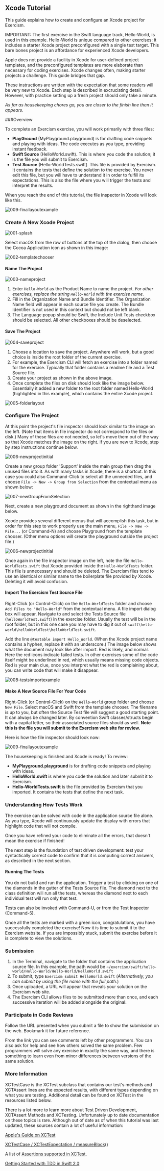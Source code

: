 ## Xcode Tutorial

This guide explains how to create and configure an Xcode project for Exercism.

IMPORTANT: The first exercise in the Swift language track, Hello-World, is used in this example. Hello-World is unique compared to other exercises: it includes a starter Xcode project preconfigured with a single test target. This bare bones project is an affordance for experienced Xcode developers. 

Apple does not provide a facility in Xcode for user-defined project templates, and the preconfigured templates are more elaborate than necessary for coding exercises. Xcode changes often, making starter projects a challenge. This guide bridges that gap.

These instructions are written with the expectation that some readers will be very new to Xcode. Each step is described in excruciating detail. However, with practice setting up a fresh project should only take a minute.

_As far as housekeeping chores go, you are closer to the finish line than it appears._

###Overview

To complete an Exercism exercise, you will work primarily with three files:

* **PlayGround** (MyPlayground.playground) is for drafting code snippets and playing with ideas. The code executes as you type, providing instant feedback.
* **Swift Source** (HelloWorld.swift). This is where you code the solution; it is the file you will submit to Exercism.
* **Test Source** (Hello-WorldTests.swift). This file is provided by Exercism. It contains the tests that define the solution to the exercise. You never edit this file, but you will have to understand it in order to fulfill its expectations. This is also the file where you will trigger the tests and interpret the results.

When you reach the end of this tutorial, the file inspector in Xcode will look like this.

![009-finallayoutexample](/img/docs/tests/009-finalLayoutExample.png)

### Create A New Xcode Project
![001-splash](/img/docs/tests/001-splash.png?raw=true)

Select macOS from the row of buttons at the top of the dialog, then choose the Cocoa Application icon as shown in this image: 

![002-templatechooser](/img/docs/tests/002-templateChooser.png?raw=true)

#### Name The Project
![003-nameproject](/img/docs/tests/003-nameProject.png?raw=true)

1. Enter `Hello-World` as the Product Name to name the project. _For other exercises, replace the string `Hello-World` with the exercise name._
2. Fill in the Organization Name and Bundle Identifier. The Organization Name field will appear in each source file you create. The Bundle Identifier is not used in this context but should not be left blank.
3. The Language popup should be Swift, the Include Unit Tests checkbox should be selected. All other checkboxes should be deselected.

#### Save The Project
![004-saveproject](/img/docs/tests/004-saveProject.png?raw=true)

1. Choose a location to save the project. Anywhere will work, but a good choice is inside the root folder of the current exercise.
2. For example, the Exercism CLI will fetch an exercise into a folder named for the exercise. Typically that folder contains a readme file and a Test Source file. 
3. Create your project as shown in the above image. 
4. Once complete the files on disk should look like the image below. Essentially it added a new folder to the root folder named Hello-World (highlighted in this example), which contains the entire Xcode project.

![005-folderlayout](/img/docs/tests/005-folderLayout.png?raw=true)

### Configure The Project

At this point the project's file inspector should look similar to the image on the left. (Note that items in file inspector do not correspond to the files on disk.) Many of these files are not needed, so let's move them out of the way so that Xcode matches the image on the right. If you are new to Xcode, step by step instructions continue below.

![006-newprojectinitial](/img/docs/tests/006-newProjectInitial.png?raw=true)

Create a new group folder 'Support' inside the main group then drag the unused files into it. As with many tasks in Xcode, there is a shortcut. In this case you could also Command-Click to select all the unneeded files, and choose `File -> New -> Group from Selection` from the contextual menu as shown below:

![007-newGroupFromSelection](/img/docs/tests/007-newGroupFromSelection.png?raw=true)

Next, create a new playground document as shown in the righthand image below.

Xcode provides several different menus that will accomplish this task, but in order for this step to work properly use the main menu, `File -> New -> File...` (or Command-N) and choose Playground from the template chooser. (Other menu options will create the playground outside the project file.)

![006-newprojectinitial](/img/docs/tests/006-newProjectInitial.png?raw=true)

Once again in the file inspector image on the left, note the file `Hello-WorldTests.swift` that Xcode provided inside the `Hello-WorldTests` folder. This file is unnecessary and should be deleted. The Exercism files tend to use an identical or similar name to the boilerplate file provided by Xcode. Deleting it will avoid confusion.

#### Import The Exercism Test Source File

Right-Click (or Control-Click) on the `Hello-WorldTests` folder and choose `Add Files to "Hello-World"` from the contextual menu. A file import dialog box will appear. Navigate to and select the Tests Source file (`helloWorldTest.swift`) in the exercise folder. Usually the test will be in the root folder, but in this one case you may have to dig it out of `swift\hello-world\helloWorldTest\helloWorldTest.swift`.

Add the line `@testable import Hello_World`. (When the Xcode project name contains a hyphen, replace it with an underscore.) The image below shows what the document may look like after import. Red is likely, and normal. Here the red icons indicate failed tests. In other exercises some of the code itself might be underlined in red, which usually means missing code objects. Red is your main clue, once you interpret what the red is complaining about, you can write code that will make it disappear.

![008-testsimportexample](/img/docs/tests/008-testsImportExample.png?raw=true)

#### Make A New Source File For Your Code

Right-Click (or Control-Click) on the `Hello-World` group folder and choose `New File`. Select macOS and Swift from the template chooser. The filename is up to you, but often  the Source Test file will suggest a good starting point. It can always be changed later. By convention Swift classes/structs begin with a capital letter, so their associated source files should as well. **Note this is the file you will submit to the Exercism web site for review.**

Here is how the file inspector should look now:

![009-finallayoutexample](/img/docs/tests/009-finalLayoutExample.png?raw=true)

The housekeeping is finished and Xcode is ready! To review:

* **MyPlayground.playground** is for drafting code snippets and playing with ideas.
* **HelloWorld.swift** is where you code the solution and later submit it to Exercism.
* **Hello-WorldTests.swift** is the file provided by Exercism that you imported. It contains the tests that define the next task.

### Understanding How Tests Work

The exercise can be solved with code in the application source file alone. As you type,  Xcode will continuously update the display with errors that highlight code that will not compile. 

Once you have refined your code to eliminate all the errors, that doesn't mean the exercise if finished! 

The next step is the foundation of test driven development: test your syntactically correct code to confirm that it is computing correct answers, as described in the next section.

#### Running The Tests

You do not build and run the application. Trigger a test by clicking on one of the diamonds in the gutter of the Tests Source file. The diamond next to the class definition will run all the tests, whereas the diamond next to each individual test will run only that test.

Tests can also be invoked with Command-U, or from the Test Inspector (Command-5).

Once all the tests are marked with a green icon, congratulations, you have successfully completed the exercise! Now it is time to submit it to the Exercism website. If you are impossibly stuck, submit the exercise before it is complete to view the solutions.

### Submission

1. In the Terminal, navigate to the folder that contains the application source file. In this example, the path would be `~/exercism/swift/hello-world/Hello-World/Hello-World/HelloWorld.swift`
2. To submit, type `Exercism submit HelloWorld.swift` (_Alternatively, you can submit by using the file name with the full path._)
3. Once uploaded, a URL will appear that reveals your solution on the Exercism web site.
4. The Exercism CLI allows files to be submitted more than once, and each successive iteration will be added alongside the original.

### Participate in Code Reviews

Follow the URL presented when you submit a file to show the submission on the web. Bookmark it for future reference. 

From the link you can see comments left by other programmers. You can also ask for help and see how others solved the same problem. Few programmers will solve any exercise in exactly the same way, and there is something to learn even from minor differences between versions of the same solution.

### More Information

XCTestCase is the XCTest subclass that contains our test's methods and XCTAssert lines are the expected results, with different types depending on what you are testing. Additional detail can be found on XCTest in the resources listed below.

There is a lot more to learn more about Test Driven Development, XCTAssert Methods and XCTesting. Unfortunately up to date documentation on these topics is rare. Although out of date as of when this tutorial was last updated, these sources contain a lot of useful information:

[Apple's Guide on XCTest](https://developer.apple.com/library/tvos/documentation/DeveloperTools/Conceptual/testing_with_xcode/chapters/02-quick_start.html#//apple_ref/doc/uid/TP40014132-CH2-SW1)

[XCTest​Case / XCTest​Expectation / measure​Block()](http://nshipster.com/xctestcase/)

A list of [Assertions supported in XCTest](http://rshankar.com/assertions-supported-in-xctest/).

[Getting Started with TDD in Swift 2.0](https://medium.com/@ynzc/getting-started-with-tdd-in-swift-2fab3e07204b#.589p6ao6y)
